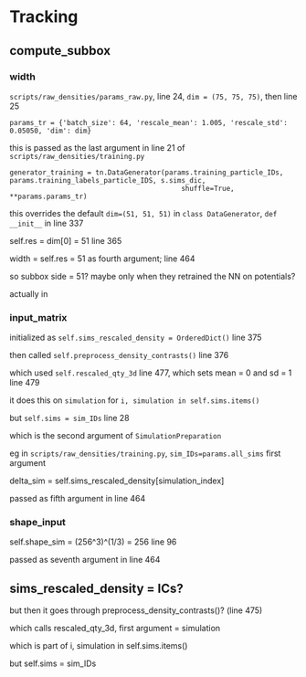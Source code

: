 # Tracking

## compute_subbox

### width

`scripts/raw_densities/params_raw.py`, line 24, `dim = (75, 75, 75)`, then line 25
```
params_tr = {'batch_size': 64, 'rescale_mean': 1.005, 'rescale_std': 0.05050, 'dim': dim}
```

this is passed as the last argument in line 21 of `scripts/raw_densities/training.py`
```
generator_training = tn.DataGenerator(params.training_particle_IDs, params.training_labels_particle_IDS, s.sims_dic,
                                          shuffle=True, **params.params_tr)
```            

this overrides the default `dim=(51, 51, 51)` in `class DataGenerator`, `def __init__` in line 337

self.res = dim[0] = 51 line 365

width = self.res = 51 as fourth argument; line 464

so subbox side = 51? maybe only when they retrained the NN on potentials?

actually in                               

### input_matrix

initialized as `self.sims_rescaled_density = OrderedDict()` line 375

then called `self.preprocess_density_contrasts()` line 376

which used `self.rescaled_qty_3d` line 477, which sets mean = 0 and sd = 1 line 479

it does this on `simulation` for `i, simulation in self.sims.items()`

but `self.sims = sim_IDs` line 28

which is the second argument of `SimulationPreparation`

eg in `scripts/raw_densities/training.py`, `sim_IDs=params.all_sims` first argument

delta_sim = self.sims_rescaled_density[simulation_index]

passed as fifth argument in line 464

### shape_input

self.shape_sim = (256^3)^(1/3) = 256 line 96

passed as seventh argument in line 464

## sims_rescaled_density = ICs?

but then it goes through preprocess_density_contrasts()? (line 475)

which calls rescaled_qty_3d, first argument = simulation

which is part of i, simulation in self.sims.items()

but self.sims = sim_IDs
